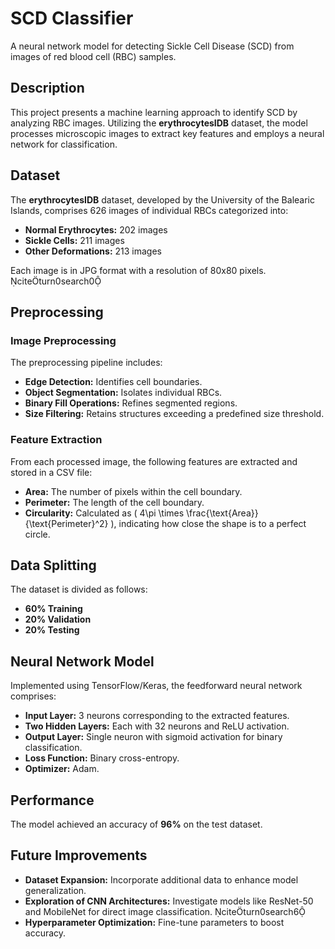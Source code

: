 # SCD Classifier

A neural network model for detecting Sickle Cell Disease (SCD) from images of red blood cell (RBC) samples.

## Description

This project presents a machine learning approach to identify SCD by analyzing RBC images. Utilizing the **erythrocytesIDB** dataset, the model processes microscopic images to extract key features and employs a neural network for classification.

## Dataset

The **erythrocytesIDB** dataset, developed by the University of the Balearic Islands, comprises 626 images of individual RBCs categorized into:
- **Normal Erythrocytes:** 202 images
- **Sickle Cells:** 211 images
- **Other Deformations:** 213 images

Each image is in JPG format with a resolution of 80x80 pixels. citeturn0search0

## Preprocessing

### Image Preprocessing

The preprocessing pipeline includes:
- **Edge Detection:** Identifies cell boundaries.
- **Object Segmentation:** Isolates individual RBCs.
- **Binary Fill Operations:** Refines segmented regions.
- **Size Filtering:** Retains structures exceeding a predefined size threshold.

### Feature Extraction

From each processed image, the following features are extracted and stored in a CSV file:
- **Area:** The number of pixels within the cell boundary.
- **Perimeter:** The length of the cell boundary.
- **Circularity:** Calculated as \( 4\pi \times \frac{\text{Area}}{\text{Perimeter}^2} \), indicating how close the shape is to a perfect circle.

## Data Splitting

The dataset is divided as follows:
- **60% Training**
- **20% Validation**
- **20% Testing**

## Neural Network Model

Implemented using TensorFlow/Keras, the feedforward neural network comprises:
- **Input Layer:** 3 neurons corresponding to the extracted features.
- **Two Hidden Layers:** Each with 32 neurons and ReLU activation.
- **Output Layer:** Single neuron with sigmoid activation for binary classification.
- **Loss Function:** Binary cross-entropy.
- **Optimizer:** Adam.

## Performance

The model achieved an accuracy of **96%** on the test dataset.

## Future Improvements

- **Dataset Expansion:** Incorporate additional data to enhance model generalization.
- **Exploration of CNN Architectures:** Investigate models like ResNet-50 and MobileNet for direct image classification. citeturn0search6
- **Hyperparameter Optimization:** Fine-tune parameters to boost accuracy.